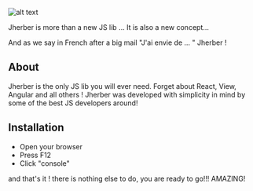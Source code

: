 ![alt text](http://antidot.ca/JherberLogo.PNG "Jherber logo")

Jherber is more than a new JS lib ... It is also a new concept...

And as we say in French after a big mail "J'ai envie de ... " Jherber !

## About

Jherber is the only JS lib you will ever need. Forget about React, View, Angular and all others ! Jherber was developed with
simplicity in mind by some of the best JS developers around!

## Installation

- Open your browser
- Press F12
- Click "console"

and that's it ! there is nothing else to do, you are ready to go!!! AMAZING!
